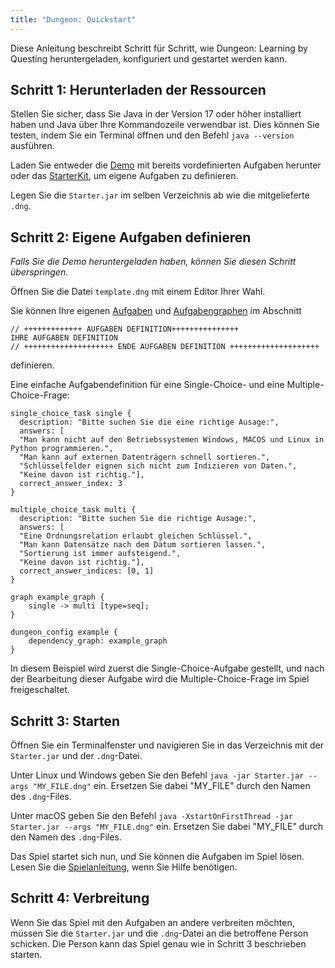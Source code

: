 ```yaml
---
title: "Dungeon: Quickstart"
---
```


Diese Anleitung beschreibt Schritt für Schritt, wie Dungeon: Learning by Questing heruntergeladen, konfiguriert und gestartet werden kann.

## Schritt 1: Herunterladen der Ressourcen 


Stellen Sie sicher, dass Sie Java in der Version 17 oder höher installiert haben und Java über Ihre Kommandozeile verwendbar ist. Dies können Sie testen, indem Sie ein Terminal öffnen und den Befehl `java --version` ausführen.

Laden Sie entweder die [Demo](https://github.com/Programmiermethoden/Dungeon/releases/tag/Demo) mit bereits vordefinierten Aufgaben herunter oder das [StarterKit](https://github.com/Programmiermethoden/Dungeon/releases/tag/StarterKit), um eigene Aufgaben zu definieren.

Legen Sie die `Starter.jar` im selben Verzeichnis ab wie die mitgelieferte `.dng`.

## Schritt 2: Eigene Aufgaben definieren

*Falls Sie die Demo heruntergeladen haben, können Sie diesen Schritt überspringen.*

Öffnen Sie die Datei `template.dng` mit einem Editor Ihrer Wahl.

Sie können Ihre eigenen [Aufgaben](https://github.com/Programmiermethoden/Dungeon/blob/Demo/dungeon/doc/readme.md#definition-einer-aufgabe) und [Aufgabengraphen](https://github.com/Programmiermethoden/Dungeon/blob/Demo/dungeon/doc/readme.md#definition-von-aufgabenabh%C3%A4ngigkeiten) im Abschnitt 
```
// +++++++++++++ AUFGABEN DEFINITION+++++++++++++++
IHRE AUFGABEN DEFINITION
// ++++++++++++++++++++ ENDE AUFGABEN DEFINITION ++++++++++++++++++++
```
definieren.

Eine einfache Aufgabendefinition für eine Single-Choice- und eine Multiple-Choice-Frage:

```
single_choice_task single {
  description: "Bitte suchen Sie die eine richtige Ausage:",
  answers: [
  "Man kann nicht auf den Betriebssystemen Windows, MACOS und Linux in Python programmieren.",
  "Man kann auf externen Datenträgern schnell sortieren.",
  "Schlüsselfelder eignen sich nicht zum Indizieren von Daten.",
  "Keine davon ist richtig."],
  correct_answer_index: 3
}

multiple_choice_task multi {
  description: "Bitte suchen Sie die richtige Ausage:",
  answers: [
  "Eine Ordnungsrelation erlaubt gleichen Schlüssel.",
  "Man kann Datensätze nach dem Datum sortieren lassen.",
  "Sortierung ist immer aufsteigend.",
  "Keine davon ist richtig."],
  correct_answer_indices: [0, 1]
}

graph example_graph {
    single -> multi [type=seq];
}

dungeon_config example {
    dependency_graph: example_graph
}
```

In diesem Beispiel wird zuerst die Single-Choice-Aufgabe gestellt, und nach der Bearbeitung dieser Aufgabe wird die Multiple-Choice-Frage im Spiel freigeschaltet.

## Schritt 3: Starten

Öffnen Sie ein Terminalfenster und navigieren Sie in das Verzeichnis mit der `Starter.jar` und der `.dng`-Datei.

Unter Linux und Windows geben Sie den Befehl
`java -jar Starter.jar --args "MY_FILE.dng"`
ein. Ersetzen Sie dabei "MY_FILE" durch den Namen des `.dng`-Files.

Unter macOS geben Sie den Befehl
`java -XstartOnFirstThread -jar Starter.jar --args "MY_FILE.dng"`
ein. Ersetzen Sie dabei "MY_FILE" durch den Namen des `.dng`-Files.

Das Spiel startet sich nun, und Sie können die Aufgaben im Spiel lösen.
Lesen Sie die [Spielanleitung](https://github.com/Programmiermethoden/Dungeon/blob/Demo/dungeon/doc/how_to_play.md), wenn Sie Hilfe benötigen.

## Schritt 4: Verbreitung

Wenn Sie das Spiel mit den Aufgaben an andere verbreiten möchten, müssen Sie die `Starter.jar` und die `.dng`-Datei an die betroffene Person schicken.
Die Person kann das Spiel genau wie in Schritt 3 beschrieben starten.

